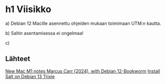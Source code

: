 # h1 Viisikko

a) Debian 12 Macille asennettu ohjeiden mukaan toimimaan UTM:n kautta.

b) Saltin asentamisessa ei ongelmaa! 

c) 

## Lähteet
[New Mac M1 notes Marcus Carr (2024), with Debian 12-Bookworm](https://github.com/MarcCarr/InfoSecMC/blob/main/H2_Kill_Chain.md#a-bookworm)
[Install Salt on Debian 13 Trixie](https://terokarvinen.com/install-salt-on-debian-13-trixie/)
